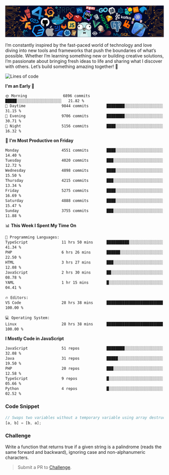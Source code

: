 ![](https://github.com/0x3EF8/0x3EF8/raw/main/images/header_.png)

I’m constantly inspired by the fast-paced world of technology and love diving into new tools and frameworks that push the boundaries of what’s possible. Whether I’m learning something new or building creative solutions, I’m passionate about bringing fresh ideas to life and sharing what I discover with others. Let’s build something amazing together! 🚀

<!--START_SECTION:header-->
![Lines of code](https://img.shields.io/badge/From%20Hello%20World%20I%27ve%20Written-22.9%20million%20lines%20of%20code-blue)

**I'm an Early 🐤** 

```text
🌞 Morning                6896 commits        █████░░░░░░░░░░░░░░░░░░░░   21.82 % 
🌆 Daytime                9844 commits        ████████░░░░░░░░░░░░░░░░░   31.15 % 
🌃 Evening                9706 commits        ████████░░░░░░░░░░░░░░░░░   30.71 % 
🌙 Night                  5156 commits        ████░░░░░░░░░░░░░░░░░░░░░   16.32 % 
```
📅 **I'm Most Productive on Friday** 

```text
Monday                   4551 commits        ████░░░░░░░░░░░░░░░░░░░░░   14.40 % 
Tuesday                  4020 commits        ███░░░░░░░░░░░░░░░░░░░░░░   12.72 % 
Wednesday                4898 commits        ████░░░░░░░░░░░░░░░░░░░░░   15.50 % 
Thursday                 4215 commits        ███░░░░░░░░░░░░░░░░░░░░░░   13.34 % 
Friday                   5275 commits        ████░░░░░░░░░░░░░░░░░░░░░   16.69 % 
Saturday                 4888 commits        ████░░░░░░░░░░░░░░░░░░░░░   15.47 % 
Sunday                   3755 commits        ███░░░░░░░░░░░░░░░░░░░░░░   11.88 % 
```


📊 **This Week I Spent My Time On** 

```text
💬 Programming Languages: 
TypeScript               11 hrs 50 mins      ██████████░░░░░░░░░░░░░░░   41.34 % 
PHP                      6 hrs 26 mins       ██████░░░░░░░░░░░░░░░░░░░   22.50 % 
HTML                     3 hrs 27 mins       ███░░░░░░░░░░░░░░░░░░░░░░   12.08 % 
JavaScript               2 hrs 30 mins       ██░░░░░░░░░░░░░░░░░░░░░░░   08.78 % 
YAML                     1 hr 15 mins        █░░░░░░░░░░░░░░░░░░░░░░░░   04.41 % 

🔥 Editors: 
VS Code                  28 hrs 38 mins      █████████████████████████   100.00 % 

💻 Operating System: 
Linux                    28 hrs 38 mins      █████████████████████████   100.00 % 
```

**I Mostly Code in JavaScript** 

```text
JavaScript               51 repos            ████████░░░░░░░░░░░░░░░░░   32.08 % 
Java                     31 repos            █████░░░░░░░░░░░░░░░░░░░░   19.50 % 
PHP                      20 repos            ███░░░░░░░░░░░░░░░░░░░░░░   12.58 % 
TypeScript               9 repos             █░░░░░░░░░░░░░░░░░░░░░░░░   05.66 % 
Python                   4 repos             █░░░░░░░░░░░░░░░░░░░░░░░░   02.52 % 
```




<!--END_SECTION:header-->

<!--START_SECTION:footer-->
### Code Snippet
```js
// Swaps two variables without a temporary variable using array destructuring!
[a, b] = [b, a];
```
### Challenge
Write a function that returns true if a given string is a palindrome (reads the same forward and backward), ignoring case and non-alphanumeric characters.
<!--END_SECTION:footer-->
> Submit a PR to [Challenge](https://github.com/mrepol742/challenge/fork).
